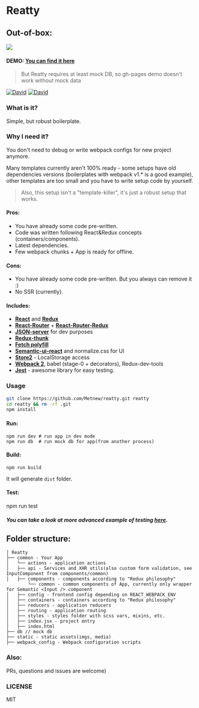 # Reatty

## Out-of-box:

<img src="https://github.com/Metnew/reatty/blob/gh-pages/screen.gif" />

#### DEMO: [You can find it here](https://metnew.github.io/reatty/)
> But Reatty requires at least mock DB, so gh-pages demo doesn't work without mock data

[![David](https://img.shields.io/david/Metnew/reatty.svg)]()
[![David](https://img.shields.io/david/dev/Metnew/reatty.svg)]()

### What is it?

Simple, but robust boilerplate.

### Why I need it?

You don't need to debug or write webpack configs for new project anymore.

Many templates currently aren't 100% ready - some setups have old dependencies versions (boilerplates with webpack v1.* is a good example), other templates are too small and you have to write setup code by yourself.

> Also, this setup isn't a "template-killer", it's just a robust setup that works.

#### Pros:

- You have already some code pre-written.
- Code was written following React&Redux concepts (containers/components).
- Latest dependencies.
- Few webpack chunks + App is ready for offline.

#### Cons:

- You have already some code pre-written. But you always can remove it :)
- No SSR (currently).

#### Includes:

- **[React](https://facebook.github.io/react/)** and **[Redux](http://redux.js.org/)**
- **[React-Router](https://github.com/ReactTraining/react-router)** + **[React-Router-Redux](https://github.com/reactjs/react-router-redux)**
- **[JSON-server](https://github.com/typicode/json-server)** for dev purposes
- **[Redux-thunk](https://github.com/gaearon/redux-thunk)**
- **[Fetch polyfill](https://github.com/github/fetch)**
- **[Semantic-ui-react](http://react.semantic-ui.com/)** and normalize.css for UI
- **[Store2](https://github.com/nbubna/store)** - LocalStorage access
- **[Webpack 2](https://webpack.js.org)**, babel (stage-0 + decorators), Redux-dev-tools
- **[Jest](https://facebook.github.io/jest/)** - awesome library for easy testing.

### Usage

```bash
git clone https://github.com/Metnew/reatty.git reatty
cd reatty && rm -rf .git  
npm install
```

#### Run:

```
npm run dev # run app in dev mode
npm run db  # run mock db for app(from another process)
```

#### Build:

```
npm run build
```

It will generate `dist` folder.

#### Test:

npm run test

##### You can take a look at more advanced example of testing [here](https://github.com/Metnew/react-scale).

## Folder structure:

```
│ Reatty
├── common - Your App
│   └── actions - application actions
│   ├── api - Services and XHR utils(also custom form validation, see InputComponent from components/common)
│   ├── components - components according to "Redux philosophy"
        └── common - common components of App, currently only wrapper for Semantic <Input /> component
│   ├── config - frontend config depending on REACT_WEBPACK_ENV
│   ├── containers - containers according to "Redux philosophy"
│   ├── reducers - application reducers
│   ├── routing - application routing
│   ├── styles - styles folder with scss vars, mixins, etc.
│   ├── index.jsx - project entry
│   ├── index.html
├── db // mock db
├── static - static assets(imgs, media)
├── webpack_config - Webpack configuration scripts
```

### Also:

PRs, questions and issues are welcome)

### LICENSE

MIT
